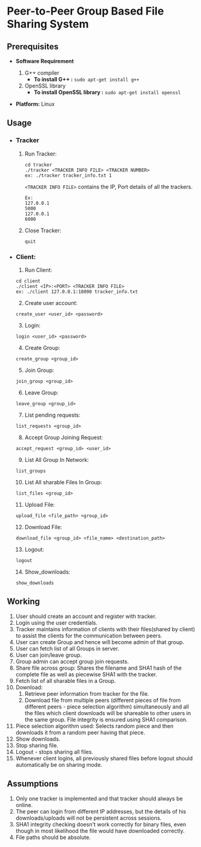 # Peer-to-Peer Group Based File Sharing System

## Prerequisites

- **Software Requirement**

    1. G++ compiler
        - **To install G++ :** `sudo apt-get install g++`
    2. OpenSSL library
        - **To install OpenSSL library :** `sudo apt-get install openssl`

- **Platform:** Linux <br/>

## Usage

- ### Tracker

    1. Run Tracker:

        ```
        cd tracker
        ./tracker​ <TRACKER INFO FILE> <TRACKER NUMBER>
        ex: ./tracker tracker_info.txt 1
        ```

        `<TRACKER INFO FILE>` contains the IP, Port details of all the trackers.

        ```
        Ex:
        127.0.0.1
        5000
        127.0.0.1
        6000
        ```

    2. Close Tracker:
        ```
        quit
        ```

- ### Client:

    1. Run Client:

    ```
    cd client
    ./client​ <IP>:<PORT> <TRACKER INFO FILE>
    ex: ./client 127.0.0.1:18000 tracker_info.txt
    ```

    2. Create user account:

    ```
    create_user​ <user_id> <password>
    ```

    3. Login:

    ```
    login​ <user_id> <password>
    ```

    4. Create Group:

    ```
    create_group​ <group_id>
    ```

    5. Join Group:

    ```
    join_group​ <group_id>
    ```

    6. Leave Group:

    ```
    leave_group​ <group_id>
    ```

    7. List pending requests:

    ```
    list_requests ​<group_id>
    ```

    8. Accept Group Joining Request:

    ```
    accept_request​ <group_id> <user_id>
    ```

    9. List All Group In Network:

    ```
    list_groups
    ```

    10. List All sharable Files In Group:

    ```
    list_files​ <group_id>
    ```

    11. Upload File:

    ```
    ​upload_file​ <file_path> <group_id​>
    ```

    12. Download File:​

    ```
    download_file​ <group_id> <file_name> <destination_path>
    ```

    13. Logout:​

    ```
    logout
    ```

    14. Show_downloads: ​

    ```
    show_downloads
    ```



## Working

1. User should create an account and register with tracker.
2. Login using the user credentials.
3. Tracker maintains information of clients with their files(shared by client) to assist the clients for the communication between peers.
4. User can create Group and hence will become admin of that group.
5. User can fetch list of all Groups in server.
6. User can join/leave group.
7. Group admin can accept group join requests.
8. Share file across group: Shares the filename and SHA1 hash of the complete file as well as piecewise SHA1 with the tracker.
9. Fetch list of all sharable files in a Group.
10. Download:
    1. Retrieve peer information from tracker for the file.
    2. Download file from multiple peers (different pieces of file from different peers - ​piece selection algorithm​) simultaneously and all the files which client downloads will be shareable to other users in the same group. File integrity is ensured using SHA1 comparison.
11. Piece selection algorithm used: Selects random piece and then downloads it from a random peer having that piece.
12. Show downloads.
13. Stop sharing file.
14. Logout - stops sharing all files.
15. Whenever client logins, all previously shared files before logout should automatically be on sharing mode.

## Assumptions

1. Only one tracker is implemented and that tracker should always be online.
2. The peer can login from different IP addresses, but the details of his downloads/uploads will not be persistent across sessions.
3. SHA1 integrity checking doesn't work correctly for binary files, even though in most likelihood the file would have downloaded correctly.
4. File paths should be absolute.